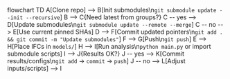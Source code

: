 flowchart TD
    A[Clone repo] --> B[Init submodules\n`git submodule update --init --recursive`]
    B --> C{Need latest from groups?}
    C -- yes --> D[Update submodules\n`git submodule update --remote --merge`]
    C -- no --> E[Use current pinned SHAs]
    D --> F[Commit updated pointers\n`git add . && git commit -m "Update submodules"`]
    F --> G[Push\n`git push`]
    E --> H[Place IFCs in `models/`]
    H --> I[Run analysis\n`python main.py` or import submodule scripts]
    I --> J{Results OK?}
    J -- yes --> K[Commit results/configs\n`git add` → `commit` → `push`]
    J -- no --> L[Adjust inputs/scripts] --> I
    